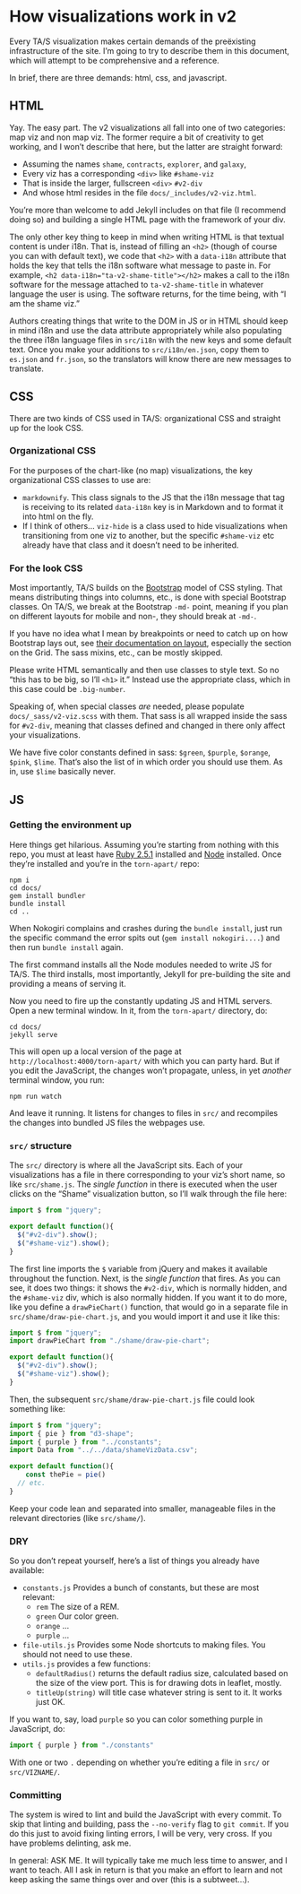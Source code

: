 # How visualizations work in v2

Every TA/S visualization makes certain demands of the preëxisting
infrastructure of the site. I’m going to try to describe them in this
document, which will attempt to be comprehensive and a reference.

In brief, there are three demands: html, css, and javascript.

## HTML

Yay. The easy part. The v2 visualizations all fall into one of two categories:
map viz and non map viz. The former require a bit of creativity to get
working, and I won’t describe that here, but the latter are straight forward:

* Assuming the names `shame`, `contracts`, `explorer`, and `galaxy`,
* Every viz has a corresponding `<div>` like `#shame-viz`
* That is inside the larger, fullscreen `<div>` `#v2-div`
* And whose html resides in the file `docs/_includes/v2-viz.html`.

You’re more than welcome to add Jekyll includes on that file (I recommend
doing so) and building a single HTML page with the framework of your div.

The only other key thing to keep in mind when writing HTML is that textual
content is under i18n. That is, instead of filling an `<h2>` (though of course
you can with default text), we code that `<h2>` with a `data-i18n` attribute
that holds the key that tells the i18n software what message to paste in. For
example, `<h2 data-i18n="ta-v2-shame-title"></h2>` makes a call to the i18n
software for the message attached to `ta-v2-shame-title` in whatever language
the user is using. The software returns, for the time being, with “I am the
shame viz.” 

Authors creating things that write to the DOM in JS or in HTML should keep in
mind i18n and use the data attribute appropriately while also populating the
three i18n language files in `src/i18n` with the new keys and some default
text. Once you make your additions to `src/i18n/en.json`, copy them to
`es.json` and `fr.json`, so the translators will know there are new messages
to translate.

## CSS

There are two kinds of CSS used in TA/S: organizational CSS and straight up
for the look CSS. 

### Organizational CSS

For the purposes of the chart-like (no map) visualizations, the key
organizational CSS classes to use are:

* `markdownify`. This class signals to the JS that the i18n message that tag
is receiving to its related `data-i18n` key is in Markdown and to format it
into html on the fly.
* If I think of others... `viz-hide` is a class used to hide visualizations
when transitioning from one viz to another, but the specific `#shame-viz` etc
already have that class and it doesn’t need to be inherited.

### For the look CSS

Most importantly, TA/S builds on the [Bootstrap](http://getbootstrap.com "Get
Bootstrap") model of CSS styling. That means distributing things into columns,
etc., is done with special Bootstrap classes. On TA/S, we break at the
Bootstrap `-md-` point, meaning if you plan on different layouts for mobile
and non-, they should break at `-md-`. 

If you have no idea what I mean by breakpoints or need to catch up on how
Bootstrap lays out, see [their documentation on
layout](https://getbootstrap.com/docs/4.1/layout/overview/), especially the
section on the Grid. The sass mixins, etc., can be mostly skipped.

Please write HTML semantically and then use classes to style text. So no “this
has to be big, so I’ll `<h1>` it.” Instead use the appropriate class, which in
this case could be `.big-number`.

Speaking of, when special classes *are* needed, please populate
`docs/_sass/v2-viz.scss` with them. That sass is all wrapped inside the sass
for `#v2-div`, meaning that classes defined and changed in there only affect
your visualizations.

We have five color constants defined in sass: `$green`, `$purple`, `$orange`,
`$pink`, `$lime`. That’s also the list of in which order you should use them.
As in, use `$lime` basically never. 

## JS

### Getting the environment up

Here things get hilarious. Assuming you’re starting from nothing with this
repo, you must at least have [Ruby 2.5.1](http://rvm.io) installed and
[Node](https://nodejs.org/en/download/current/) installed. Once they’re
installed and you’re in the `torn-apart/` repo:

```
npm i
cd docs/
gem install bundler
bundle install
cd ..
```

When Nokogiri complains and crashes during the `bundle install`, just run the
specific command the error spits out (`gem install nokogiri....`) and then run
`bundle install` again.

The first command installs all the Node modules needed to write JS for TA/S.
The third installs, most importantly, Jekyll for pre-building the site and
providing a means of serving it. 

Now you need to fire up the constantly updating JS and HTML servers. Open a
new terminal window. In it, from the `torn-apart/` directory, do:

```
cd docs/
jekyll serve
```

This will open up a local version of the page at
`http://localhost:4000/torn-apart/` with which you can party hard. But if you
edit the JavaScript, the changes won’t propagate, unless, in yet *another*
terminal window, you run:

```
npm run watch
```

And leave it running. It listens for changes to files in `src/` and recompiles
the changes into bundled JS files the webpages use. 

### `src/` structure

The `src/` directory is where all the JavaScript sits. Each of your
visualizations has a file in there corresponding to your viz’s short name, so
like `src/shame.js`. The *single function* in there is executed when the user
clicks on the “Shame” visualization button, so I’ll walk through the file
here:

```javascript
import $ from "jquery";

export default function(){
  $("#v2-div").show();
  $("#shame-viz").show();
}
```

The first line imports the `$` variable from jQuery and makes it available
throughout the function. Next, is the *single function* that fires. As you can
see, it does two things: it shows the `#v2-div`, which is normally hidden, and
the `#shame-viz` div, which is also normally hidden. If you want it to do
more, like you define a `drawPieChart()` function, that would go in a separate
file in `src/shame/draw-pie-chart.js`, and you would import it and use it like
this:

```javascript
import $ from "jquery";
import drawPieChart from "./shame/draw-pie-chart";

export default function(){
  $("#v2-div").show();
  $("#shame-viz").show();
}
```

Then, the subsequent `src/shame/draw-pie-chart.js` file could look something
like:

```javascript
import $ from "jquery";
import { pie } from "d3-shape";
import { purple } from "../constants";
import Data from "../../data/shameVizData.csv";

export default function(){
	const thePie = pie()
  // etc.
}
```

Keep your code lean and separated into smaller, manageable files in the
relevant directories (like `src/shame/`). 

### DRY

So you don’t repeat yourself, here’s a list of things you already have
available:

* `constants.js` Provides a bunch of constants, but these are most relevant:
  * `rem` The size of a REM.
  * `green` Our color green.
  * `orange` ...
  * `purple` ...
* `file-utils.js` Provides some Node shortcuts to making files. You should not
need to use these.
* `utils.js` provides a few functions:
  * `defaultRadius()` returns the default radius size, calculated based on the
size of the view port. This is for drawing dots in leaflet, mostly.
  * `titleUp(string)` will title case whatever string is sent to it. It works
just OK.

If you want to, say, load `purple` so you can color something purple in
JavaScript, do:

```javascript
import { purple } from "./constants"
```

With one or two `.` depending on whether you’re editing a file in `src/` or
`src/VIZNAME/`. 

### Committing

The system is wired to lint and build the JavaScript with every commit. To
skip that linting and building, pass the `--no-verify` flag to `git commit`.
If you do this just to avoid fixing linting errors, I will be very, very
cross. If you have problems delinting, ask me.

In general: ASK ME. It will typically take me much less time to answer, and I
want to teach. All I ask in return is that you make an effort to learn and not
keep asking the same things over and over (this is a subtweet…).
 
